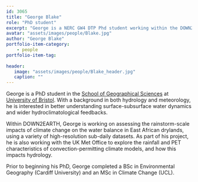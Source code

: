 ```yaml
---
id: 3065
title: "George Blake"
role: "PhD student"
excerpt: "George is a NERC GW4 DTP Phd student working within the DOWN2EARTH project"
avatar: "assets/images/people/Blake.jpg"
author: "George Blake"
portfolio-item-category:
    - people
portfolio-item-tag:
    
header:
   image: "assets/images/people/Blake_header.jpg"
   caption: ""
---
```


George is a PhD student in the [School of Geographical Sciences](https://www.bristol.ac.uk/geography/) at [University of Bristol](https://www.bristol.ac.uk/). With a background in both hydrology and meteorology, he is interested in better understanding surface-subsurface water dynamics and wider hydroclimatological feedbacks.

Within DOWN2EARTH, George is working on assessing the rainstorm-scale impacts of climate change on the water balance in East African drylands, using a variety of high-resolution sub-daily datasets. As part of his project, he is also working with the UK Met Office to explore the rainfall and PET characteristics of convection-permitting climate models, and how this impacts hydrology.

Prior to beginning his PhD, George completed a BSc in Environmental Geography (Cardiff University) and an MSc in Climate Change (UCL).